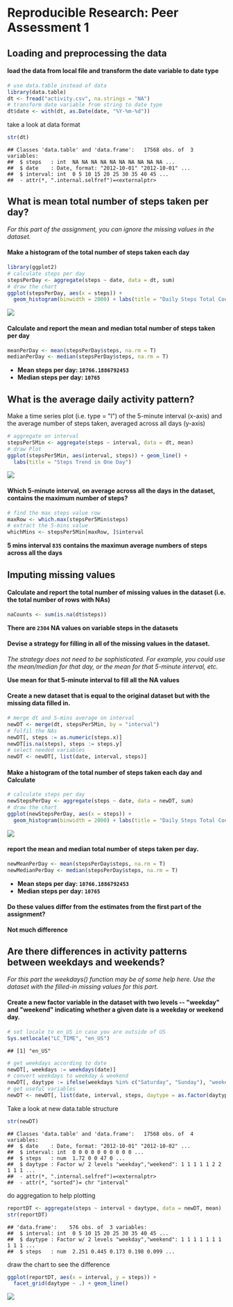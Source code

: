 # Reproducible Research: Peer Assessment 1


## Loading and preprocessing the data

#### load the data from local file and transform the date variable to date type


```r
# use data.table instead of data
library(data.table)
dt <- fread("activity.csv", na.strings = "NA")
# transform date variable from string to date type
dt$date <- with(dt, as.Date(date, "%Y-%m-%d"))
```

take a look at data format


```r
str(dt)
```

```
## Classes 'data.table' and 'data.frame':	17568 obs. of  3 variables:
##  $ steps   : int  NA NA NA NA NA NA NA NA NA NA ...
##  $ date    : Date, format: "2012-10-01" "2012-10-01" ...
##  $ interval: int  0 5 10 15 20 25 30 35 40 45 ...
##  - attr(*, ".internal.selfref")=<externalptr>
```

## What is mean total number of steps taken per day?

*For this part of the assignment, you can ignore the missing values in the dataset.*

#### Make a histogram of the total number of steps taken each day

```r
library(ggplot2)
# calculate steps per day
stepsPerDay <- aggregate(steps ~ date, data = dt, sum)
# draw the chart
ggplot(stepsPerDay, aes(x = steps)) + 
  geom_histogram(binwidth = 2000) + labs(title = "Daily Steps Total Count")
```

![](PA1_template_files/figure-html/unnamed-chunk-3-1.png)<!-- -->

#### Calculate and report the mean and median total number of steps taken per day

```r
meanPerDay <- mean(stepsPerDay$steps, na.rm = T)
medianPerDay <- median(stepsPerDay$steps, na.rm = T)
```

- **Mean steps per day: ``10766.1886792453``**
- **Median steps per day: ``10765``**

## What is the average daily activity pattern?

Make a time series plot (i.e. type = "l") of the 5-minute interval (x-axis) and the average number of steps taken, averaged across all days (y-axis)

```r
# aggregate on interval
stepsPer5Min <- aggregate(steps ~ interval, data = dt, mean)
# draw Plot
ggplot(stepsPer5Min, aes(interval, steps)) + geom_line() + 
  labs(title = "Steps Trend in One Day")
```

![](PA1_template_files/figure-html/unnamed-chunk-5-1.png)<!-- -->

#### Which 5-minute interval, on average across all the days in the dataset, contains the maximum number of steps?

```r
# find the max steps value row
maxRow <- which.max(stepsPer5Min$steps)
# extract the 5-mins value
whichMins <- stepsPer5Min[maxRow, ]$interval
```

**5 mins interval ``835`` contains the maximun average numbers of steps across all the days**

## Imputing missing values

#### Calculate and report the total number of missing values in the dataset (i.e. the total number of rows with NAs)

```r
naCounts <- sum(is.na(dt$steps))
```

**There are ``2304`` NA values on variable steps in the datasets**

#### Devise a strategy for filling in all of the missing values in the dataset.

*The strategy does not need to be sophisticated. For example, you could use the mean/median for that day, or the mean for that 5-minute interval, etc.*

**Use mean for that 5-minute interval to fill all the NA values**

#### Create a new dataset that is equal to the original dataset but with the missing data filled in.

```r
# merge dt and 5-mins average on interval
newDT <- merge(dt, stepsPer5Min, by = "interval")
# fulfil the NAs
newDT[, steps := as.numeric(steps.x)]
newDT[is.na(steps), steps := steps.y]
# select needed variables
newDT <- newDT[, list(date, interval, steps)]
```

#### Make a histogram of the total number of steps taken each day and Calculate


```r
# calculate steps per day
newStepsPerDay <- aggregate(steps ~ date, data = newDT, sum)
# draw the chart
ggplot(newStepsPerDay, aes(x = steps)) + 
  geom_histogram(binwidth = 2000) + labs(title = "Daily Steps Total Count")
```

![](PA1_template_files/figure-html/unnamed-chunk-9-1.png)<!-- -->

#### report the mean and median total number of steps taken per day.

```r
newMeanPerDay <- mean(stepsPerDay$steps, na.rm = T)
newMedianPerDay <- median(stepsPerDay$steps, na.rm = T)
```

- **Mean steps per day: ``10766.1886792453``**
- **Median steps per day: ``10765``**


#### Do these values differ from the estimates from the first part of the assignment? 

**Not much difference**

## Are there differences in activity patterns between weekdays and weekends?
*For this part the weekdays() function may be of some help here. Use the dataset with the filled-in missing values for this part.*

#### Create a new factor variable in the dataset with two levels -- "weekday" and "weekend" indicating whether a given date is a weekday or weekend day.

```r
# set locale to en_US in case you are outside of US
Sys.setlocale("LC_TIME", "en_US")
```

```
## [1] "en_US"
```

```r
# get weekdays according to date
newDT[, weekdays := weekdays(date)]
# convert weekdays to weekday & weekend
newDT[, daytype := ifelse(weekdays %in% c("Saturday", "Sunday"), "weekend", "weekday")]
# get useful variables
newDT <- newDT[, list(date, interval, steps, daytype = as.factor(daytype))]
```
Take a look at new data.table structure

```r
str(newDT)
```

```
## Classes 'data.table' and 'data.frame':	17568 obs. of  4 variables:
##  $ date    : Date, format: "2012-10-01" "2012-10-02" ...
##  $ interval: int  0 0 0 0 0 0 0 0 0 0 ...
##  $ steps   : num  1.72 0 0 47 0 ...
##  $ daytype : Factor w/ 2 levels "weekday","weekend": 1 1 1 1 1 2 2 1 1 1 ...
##  - attr(*, ".internal.selfref")=<externalptr> 
##  - attr(*, "sorted")= chr "interval"
```

do aggregation to help plotting


```r
reportDT <- aggregate(steps ~ interval + daytype, data = newDT, mean)
str(reportDT)
```

```
## 'data.frame':	576 obs. of  3 variables:
##  $ interval: int  0 5 10 15 20 25 30 35 40 45 ...
##  $ daytype : Factor w/ 2 levels "weekday","weekend": 1 1 1 1 1 1 1 1 1 1 ...
##  $ steps   : num  2.251 0.445 0.173 0.198 0.099 ...
```

draw the chart to see the difference

```r
ggplot(reportDT, aes(x = interval, y = steps)) +
  facet_grid(daytype ~ .) + geom_line()
```

![](PA1_template_files/figure-html/unnamed-chunk-14-1.png)<!-- -->
